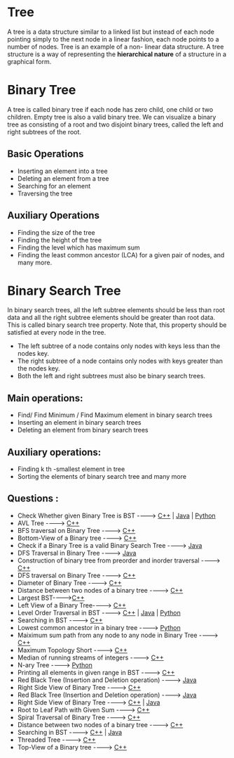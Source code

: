 # Tree

A tree is a data structure similar to a linked list but instead of each node pointing simply to the
next node in a linear fashion, each node points to a number of nodes. Tree is an example of a non-
linear data structure. A tree structure is a way of representing the **hierarchical nature** of a structure
in a graphical form.

# Binary Tree
A tree is called binary tree if each node has zero child, one child or two children. Empty tree is
also a valid binary tree. We can visualize a binary tree as consisting of a root and two disjoint
binary trees, called the left and right subtrees of the root.


## Basic Operations

* Inserting an element into a tree
* Deleting an element from a tree
* Searching for an element
* Traversing the tree

## Auxiliary Operations

* Finding the size of the tree
* Finding the height of the tree
* Finding the level which has maximum sum
* Finding the least common ancestor (LCA) for a given pair of nodes, and many more.

#  Binary Search Tree

In binary search trees, all the left subtree elements should be less than root data and all the right
subtree elements should be greater than root data. This is called binary search tree property. Note
that, this property should be satisfied at every node in the tree.

* The left subtree of a node contains only nodes with keys less than the nodes key.
* The right subtree of a node contains only nodes with keys greater than the nodes key.
* Both the left and right subtrees must also be binary search trees.

## Main operations: 

* Find/ Find Minimum / Find Maximum element in binary search trees
* Inserting an element in binary search trees
* Deleting an element from binary search trees

## Auxiliary operations:

* Finding k th -smallest element in tree
* Sorting the elements of binary search tree and many more

## Questions :


* Check Whether given Binary Tree is BST ----> [C++](/Code/C++/check_tree_is_BST.cpp) | [Java](/Code/Java/check_valid_BST.java) | [Python]()
* AVL Tree ----> [C++](/Code/C++/avl_tree.cpp) 
* BFS traversal on Binary Tree ----> [C++](/Code/C++/binary_tree_BFS_traversal.cpp)
* Bottom-View of a Binary tree ----> [C++](/Code/C++/bottomView.cpp) 
* Check if a Binary Tree is a valid Binary Search Tree ----> [Java](/Code/Java/check_valid_BST.java)
* DFS Traversal in Binary Tree ----> [Java](/Code/Java/dfs_traversal.java) 
* Construction of binary tree from preorder and inorder traversal ----> [C++](/Code/C++/binary_tree_from_preorder_and_inorder.cpp) 
* DFS traversal on Binary Tree ----> [C++](/Code/C++/binary_tree_DFS_traversal.cpp)
* Diameter of Binary Tree ----> [C++](/Code/C++/diameter_of_binary_tree.cpp)
* Distance between two nodes of a binary tree ----> [C++](/Code/C++/distance_between_two_nodes_of_BT.cpp)
* Largest BST---->[C++](Tree/LargestBST.cpp)
* Left View of  a Binary Tree----> [C++](/Code/C++/left-view.cpp)
* Level Order Traversal in BST ----> [C++]() | [Java]() | [Python](/Code/Python/level_order_traversal_binary_tree.py)
* Searching in BST ----> [C++](/Code/C++/searching_in_bst.cpp)
* Lowest common ancestor in a binary tree ----> [Python](/Code/Python/LCA_in_binary_tree.py)
* Maiximum  sum path from any node to any node in Binary Tree  ----> [C++](/Code/C++/max_tree_path.cpp)
* Maximum Topology Short ----> [C++](/Code/C++/Max_Topology_Short.cpp)
* Median of running streams of integers ----> [C++](/Code/C++/median_running_stream.cpp) 
* N-ary Tree ----> [Python](/Code/Python/n_ary_tree.py)
* Printing all elements in given range in BST ----> [C++](/Code/C++/rangeBST.cpp)
* Red Black Tree (Insertion and Deletion operation) ----> [Java](/Code/Java/RedBlackTree.java) 
* Right Side View of Binary Tree ----> [C++](/Code/C++/Right_Side_View_of_Binary_Tree.cpp)
* Red Black Tree (Insertion and Deletion operation) ----> [Java](/Code/Java/RedBlackTree.java)
* Right Side View of Binary Tree ----> [C++](/Code/C++/Right_Side_View_of_Binary_Tree.cpp) | [Java](/Code/java/Right_Side_View_Of_BinaryTree.java)
* Root to Leaf Path with Given Sum ----> [C++](/Code/C++/Root_to_leaf_path_with_given_sum.cpp)
* Spiral Traversal of Binary Tree ----> [C++](/Code/C++/spiral_traversal_of_binary_tree.cpp) 
* Distance between two nodes of a binary tree ----> [C++](/Code/C++/distance_between_two_nodes_of_BT.cpp)
* Searching in BST ----> [C++](/Code/C++/searching_in_bst.cpp) | [Java](Code\Java\Searching_in_BST.Java)
* Threaded Tree ----> [C++](/Code/C++/threaded_binary_tree.cpp) 
* Top-View of a Binary tree ----> [C++](/Code/C++/Top-View.cpp) 
